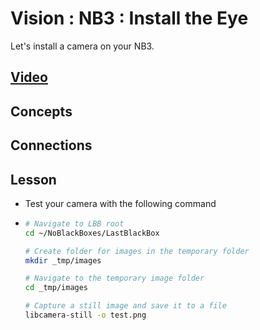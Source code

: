 # Vision : NB3 : Install the Eye
Let's install a camera on your NB3.

## [Video]()

## Concepts

## Connections

## Lesson
- Test your camera with the following command

- ```bash
  # Navigate to LBB root
  cd ~/NoBlackBoxes/LastBlackBox

  # Create folder for images in the temporary folder
  mkdir _tmp/images

  # Navigate to the temporary image folder
  cd _tmp/images

  # Capture a still image and save it to a file
  libcamera-still -o test.png
  ```
